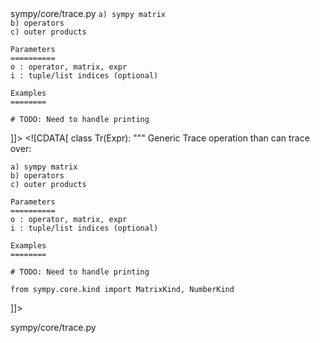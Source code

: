<change>
<file change-number-for-this-file="1">sympy/core/trace.py</file>
<original line-count="15" no-ellipsis="true"><![CDATA[
class Tr(Expr):
    """ Generic Trace operation than can trace over:

    a) sympy matrix
    b) operators
    c) outer products

    Parameters
    ==========
    o : operator, matrix, expr
    i : tuple/list indices (optional)

    Examples
    ========

    # TODO: Need to handle printing
]]></original>
<modified no-ellipsis="true"><![CDATA[
class Tr(Expr):
    """ Generic Trace operation than can trace over:

    a) sympy matrix
    b) operators
    c) outer products

    Parameters
    ==========
    o : operator, matrix, expr
    i : tuple/list indices (optional)

    Examples
    ========

    # TODO: Need to handle printing

    from sympy.core.kind import MatrixKind, NumberKind
]]></modified>
</change>

<change>
<file change-number-for-this-file="2">sympy/core/trace.py</file>
<original line-count="7" no-ellipsis="true"><![CDATA[
    @property
    def kind(self):
        expr = self.args[0]
        expr_kind = expr.kind
        return expr_kind.element_kind
]]></original>
<modified no-ellipsis="true"><![CDATA[
    @property
    def kind(self):
        expr = self.args[0]
        expr_kind = expr.kind
        if hasattr(expr, 'is_Matrix') and expr.is_Matrix:
            return MatrixKind(NumberKind)
        return expr_kind.element_kind
]]></modified>
</change>
